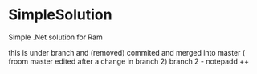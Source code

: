 # SimpleSolution
Simple .Net solution for Ram

 
this is under branch and (removed) commited and merged into master ( froom master edited after a change in branch 2) 
 branch 2 - notepadd ++ 
